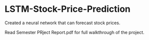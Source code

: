 # LSTM-Stock-Price-Prediction
Created a neural network that can forecast stock prices.

Read Semester PRject Report.pdf for full walkthrough of the project.
